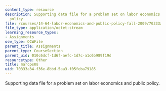 ```yaml
---
content_type: resource
description: Supporting data file for a problem set on labor economics and public
  policy.
file: /courses/14-64-labor-economics-and-public-policy-fall-2009/70333a34f36e8bbd5aa3f05feba79185_marcps08.dta
file_type: application/octet-stream
learning_resource_types:
- Assignments
ocw_type: OCWFile
parent_title: Assignments
parent_type: CourseSection
parent_uid: 010c6dcf-1d6f-aefc-1d7c-a1c6b989f19d
resourcetype: Other
title: marcps08
uid: 70333a34-f36e-8bbd-5aa3-f05feba79185
---
```

Supporting data file for a problem set on labor economics and public policy.

